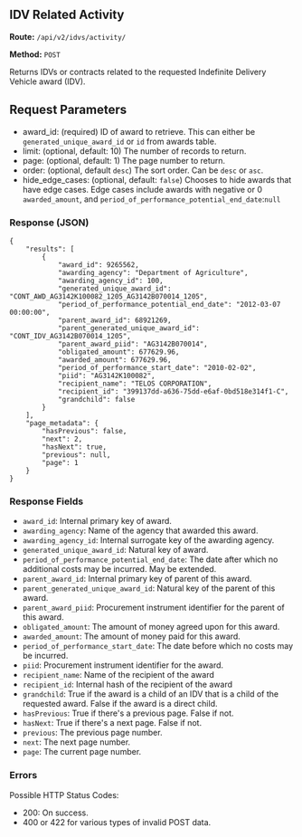## IDV Related Activity
**Route:** `/api/v2/idvs/activity/`

**Method:** `POST`

Returns IDVs or contracts related to the requested Indefinite Delivery Vehicle award (IDV).

## Request Parameters

- award_id: (required) ID of award to retrieve. This can either be `generated_unique_award_id` or `id` from awards table.
- limit: (optional, default: 10) The number of records to return.
- page: (optional, default: 1) The page number to return.
- order:  (optional, default `desc`) The sort order.  Can be `desc` or `asc`.
- hide_edge_cases: (optional, default: `false`) Chooses to hide awards that have edge cases. Edge cases include awards with negative or 0 `awarded_amount`, and `period_of_performance_potential_end_date`:`null`

### Response (JSON)

```
{
    "results": [
        {
            "award_id": 9265562,
            "awarding_agency": "Department of Agriculture",
            "awarding_agency_id": 100,
            "generated_unique_award_id": "CONT_AWD_AG3142K100082_1205_AG3142B070014_1205",
            "period_of_performance_potential_end_date": "2012-03-07 00:00:00",
            "parent_award_id": 68921269,
            "parent_generated_unique_award_id": "CONT_IDV_AG3142B070014_1205",
            "parent_award_piid": "AG3142B070014",
            "obligated_amount": 677629.96,
            "awarded_amount": 677629.96,
            "period_of_performance_start_date": "2010-02-02",
            "piid": "AG3142K100082",
            "recipient_name": "TELOS CORPORATION",
            "recipient_id": "399137dd-a636-75dd-e6af-0bd518e314f1-C",
            "grandchild": false
        }
    ],
    "page_metadata": {
        "hasPrevious": false,
        "next": 2,
        "hasNext": true,
        "previous": null,
        "page": 1
    }
}
```

### Response Fields

- `award_id`: Internal primary key of award.
- `awarding_agency`: Name of the agency that awarded this award.
- `awarding_agency_id`: Internal surrogate key of the awarding agency.
- `generated_unique_award_id`: Natural key of award.
- `period_of_performance_potential_end_date`: The date after which no additional costs may be incurred.  May be extended.
- `parent_award_id`: Internal primary key of parent of this award.
- `parent_generated_unique_award_id`: Natural key of the parent of this award.
- `parent_award_piid`: Procurement instrument identifier for the parent of this award.
- `obligated_amount`: The amount of money agreed upon for this award.
- `awarded_amount`: The amount of money paid for this award.
- `period_of_performance_start_date`: The date before which no costs may be incurred.
- `piid`: Procurement instrument identifier for the award.
- `recipient_name`: Name of the recipient of the award
- `recipient_id`: Internal hash of the recipient of the award
- `grandchild`: True if the award is a child of an IDV that is a child of the requested award. False if the award is a direct child.
- `hasPrevious`: True if there's a previous page.  False if not.
- `hasNext`: True if there's a next page.  False if not.
- `previous`: The previous page number.
- `next`: The next page number.
- `page`: The current page number.

### Errors
Possible HTTP Status Codes:

* 200: On success.
* 400 or 422 for various types of invalid POST data.
